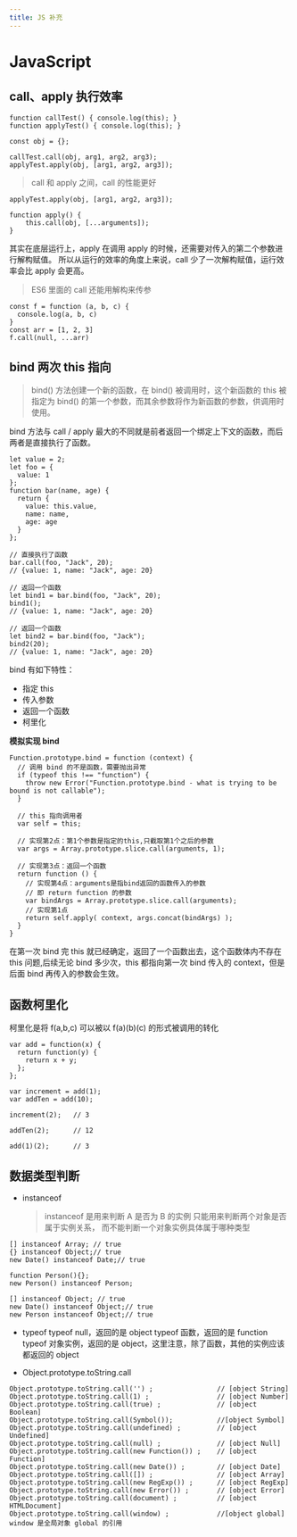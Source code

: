 ```yaml
---
title: JS 补充
---
```


# JavaScript

## call、apply 执行效率

```
function callTest() { console.log(this); }
function applyTest() { console.log(this); }

const obj = {};

callTest.call(obj, arg1, arg2, arg3);
applyTest.apply(obj, [arg1, arg2, arg3]);
```

> call 和 apply 之间，call 的性能更好

```
applyTest.apply(obj, [arg1, arg2, arg3]);

function apply() {
    this.call(obj, [...arguments]);
}
```

其实在底层运行上，apply 在调用 apply 的时候，还需要对传入的第二个参数进行解构赋值。
所以从运行的效率的角度上来说，call 少了一次解构赋值，运行效率会比 apply 会更高。

> ES6 里面的 call 还能用解构来传参

```
const f = function (a, b, c) {
  console.log(a, b, c)
}
const arr = [1, 2, 3]
f.call(null, ...arr)
```

## bind 两次 this 指向

> bind() 方法创建一个新的函数，在 bind() 被调用时，这个新函数的 this 被指定为 bind() 的第一个参数，而其余参数将作为新函数的参数，供调用时使用。

bind 方法与 call / apply 最大的不同就是前者返回一个绑定上下文的函数，而后两者是直接执行了函数。

```
let value = 2;
let foo = {
  value: 1
};
function bar(name, age) {
  return {
    value: this.value,
    name: name,
    age: age
  }
};

// 直接执行了函数
bar.call(foo, "Jack", 20);
// {value: 1, name: "Jack", age: 20}

// 返回一个函数
let bind1 = bar.bind(foo, "Jack", 20);
bind1();
// {value: 1, name: "Jack", age: 20}

// 返回一个函数
let bind2 = bar.bind(foo, "Jack");
bind2(20);
// {value: 1, name: "Jack", age: 20}
```

bind 有如下特性：

- 指定 this
- 传入参数
- 返回一个函数
- 柯里化

**模拟实现 bind**

```
Function.prototype.bind = function (context) {
  // 调用 bind 的不是函数，需要抛出异常
  if (typeof this !== "function") {
    throw new Error("Function.prototype.bind - what is trying to be bound is not callable");
  }

  // this 指向调用者
  var self = this;

  // 实现第2点：第1个参数是指定的this,只截取第1个之后的参数
  var args = Array.prototype.slice.call(arguments, 1);

  // 实现第3点：返回一个函数
  return function () {
    // 实现第4点：arguments是指bind返回的函数传入的参数
    // 即 return function 的参数
    var bindArgs = Array.prototype.slice.call(arguments);
    // 实现第1点
    return self.apply( context, args.concat(bindArgs) );
  }
}
```

在第一次 bind 完 this 就已经确定，返回了一个函数出去，这个函数体内不存在 this 问题,后续无论 bind 多少次，this 都指向第一次 bind 传入的 context，但是后面 bind 再传入的参数会生效。

## 函数柯里化

柯里化是将 f(a,b,c) 可以被以 f(a)(b)(c) 的形式被调用的转化

```
var add = function(x) {
  return function(y) {
    return x + y;
  };
};

var increment = add(1);
var addTen = add(10);

increment(2);   // 3

addTen(2);      // 12

add(1)(2);      // 3
```

## 数据类型判断

- instanceof

  > instanceof 是用来判断 A 是否为 B 的实例
  > 只能用来判断两个对象是否属于实例关系， 而不能判断一个对象实例具体属于哪种类型

```
[] instanceof Array; // true
{} instanceof Object;// true
new Date() instanceof Date;// true

function Person(){};
new Person() instanceof Person;

[] instanceof Object; // true
new Date() instanceof Object;// true
new Person instanceof Object;// true
```

- typeof
  typeof null，返回的是 object
  typeof 函数，返回的是 function
  typeof 对象实例，返回的是 object，这里注意，除了函数，其他的实例应该都返回的 object

- Object.prototype.toString.call

```
Object.prototype.toString.call('') ;                // [object String]
Object.prototype.toString.call(1) ;                 // [object Number]
Object.prototype.toString.call(true) ;              // [object Boolean]
Object.prototype.toString.call(Symbol());           //[object Symbol]
Object.prototype.toString.call(undefined) ;         // [object Undefined]
Object.prototype.toString.call(null) ;              // [object Null]
Object.prototype.toString.call(new Function()) ;    // [object Function]
Object.prototype.toString.call(new Date()) ;        // [object Date]
Object.prototype.toString.call([]) ;                // [object Array]
Object.prototype.toString.call(new RegExp()) ;      // [object RegExp]
Object.prototype.toString.call(new Error()) ;       // [object Error]
Object.prototype.toString.call(document) ;          // [object HTMLDocument]
Object.prototype.toString.call(window) ;            //[object global] window 是全局对象 global 的引用

```
